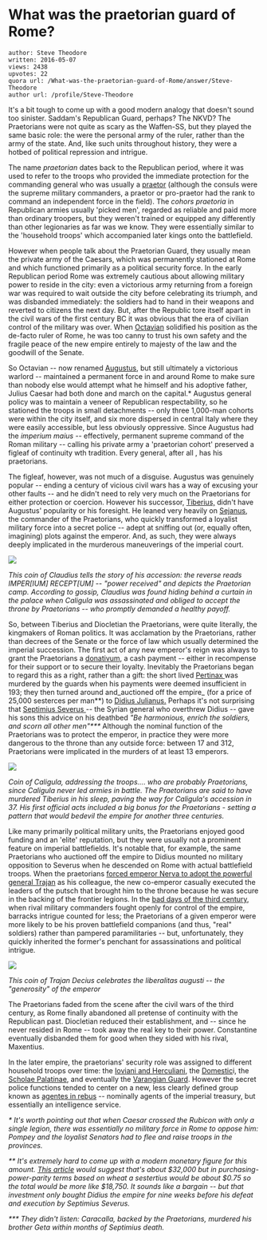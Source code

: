 # What was the praetorian guard of Rome?

	author: Steve Theodore
	written: 2016-05-07
	views: 2438
	upvotes: 22
	quora url: /What-was-the-praetorian-guard-of-Rome/answer/Steve-Theodore
	author url: /profile/Steve-Theodore


It's a bit tough to come up with a good modern analogy that doesn't sound too sinister. Saddam's Republican Guard, perhaps? The NKVD? The Praetorians were not quite as scary as the Waffen-SS, but they played the same basic role: the were the personal army of the ruler, rather than the army of the state. And, like such units throughout history, they were a hotbed of political repression and intrigue.

The name _praetorian_  dates back to the Republican period, where it was used to refer to the troops who provided the immediate protection for the commanding general who was usually a [praetor](http://www.livius.org/articles/concept/praetor/) (although the consuls were the supreme military commanders, a praetor or pro-praetor had the rank to command an independent force in the field). The _cohors praetoria_  in Republican armies usually 'picked men', regarded as reliable and paid more than ordinary troopers, but they weren't trained or equipped any differently than other legionaries as far was we know. They were essentially similar to the 'household troops' which accompanied later kings onto the battlefield.

However when people talk about the Praetorian Guard, they usually mean the private army of the Caesars, which was permanently stationed at Rome and which functioned primarily as a political security force. In the early Republican period Rome was extremely cautious about allowing military power to reside in the city: even a victorious army returning from a foreign war was required to wait outside the city before celebrating its triumph, and was disbanded immediately: the soldiers had to hand in their weapons and reverted to citizens the next day. But, after the Republic tore itself apart in the civil wars of the first century BC it was obvious that the era of civilian control of the military was over. When [Octavian](http://www.roman-empire.net/emperors/augustus.html) solidified his position as the de-facto ruler of Rome, he was too canny to trust his own safety and the fragile peace of the new empire entirely to majesty of the law and the goodwill of the Senate.

So Octavian -- now renamed [Augustus](https://en.wikipedia.org/wiki/Augustus), but still ultimately a victorious warlord -- maintained a permanent force in and around Rome to make sure than nobody else would attempt what he himself and his adoptive father, Julius Caesar had both done and march on the capital.* Augustus general policy was to maintain a veneer of Republican respectability, so he stationed the troops in small detachments -- only three 1,000-man cohorts were within the city itself, and six more dispersed in central Italy where they were easily accessible, but less obviously oppressive. Since Augustus had the _imperium maius_  -- effectively, permanent supreme command of the Roman military -- calling his private army a 'praetorian cohort' preserved a figleaf of continuity wth tradition. Every general, after all , has his praetorians.

The figleaf, however, was not much of a disguise. Augustus was genuinely popular -- ending a century of vicious civil wars has a way of excusing your other faults -- and he didn't need to rely very much on the Praetorians for either protection or coercion. However his successor, [Tiberius,](https://en.wikipedia.org/wiki/Tiberius) didn't have Augustus' popularity or his foresight. He leaned very heavily on [Sejanus,](https://en.wikipedia.org/wiki/Sejanus) the commander of the Praetorians, who quickly transformed a loyalist military force into a secret police -- adept at sniffing out (or, equally often, imagining) plots against the emperor. And, as such, they were always deeply implicated in the murderous maneuverings of the imperial court. 

![](https://qph.fs.quoracdn.net/main-qimg-2892ffdfb1ea7040810e89a22dd60835-c)

_This coin of Claudius tells the story of his accession: the reverse reads IMPER[IUM] RECEPT[UM] -- "power received" and depicts the Praetorian camp. According to gossip, Claudius was found hiding behind a curtain in the palace when Caligula was assassinated and obliged to accept the throne by Praetorians -- who promptly demanded a healthy payoff._ 

So, between Tiberius and Diocletian the Praetorians, were quite literally, the kingmakers of Roman politics. It was acclamation by the Praetorians, rather than decrees of the Senate or the force of law which usually determined the imperial succession. The first act of any new emperor's reign was always to grant the Praetorians a [donativum,](https://en.wikipedia.org/wiki/Donativum) a cash payment -- either in recompense for their support or to secure their loyalty. Inevitably the Praetorians began to regard this as a right, rather than a gift: the short lived [Pertinax ](https://en.wikipedia.org/wiki/Pertinax)was murdered by the guards when his payments were deemed insufficient in 193; they then turned around and_auctioned off the empire_ (for a price of 25,000 sesterces per man**) to [Didius Julianus.](https://en.wikipedia.org/wiki/Didius_Julianus) Perhaps it's not surprising that [Septimius Severus ](https://en.wikipedia.org/wiki/Septimius_Severus)-- the Syrian general who overthrew Didius -- gave his sons this advice on his deathbed _"Be harmonious, enrich the soldiers, and scorn all other men"***_ Although the nominal function of the Praetorians was to protect the emperor, in practice they were more dangerous to the throne than any outside force: between 17 and 312, Praetorians were implicated in the murders of at least 13 emperors.

![](https://qph.fs.quoracdn.net/main-qimg-5acc11ad586fd32a2427b751a3442d41-c)

_Coin of Caligula, addressing the troops.... who are probably Praetorians, since Caligula never led armies in battle. The Praetorians are said to have murdered Tiberius in his sleep, paving the way for Caligula's accession in 37. His first official acts included a big bonus for the Praetorians - setting a pattern that would bedevil the empire for another three centuries._ 

Like many primarily political military units, the Praetorians enjoyed good funding and an 'elite' reputation, but they were usually not a prominent feature on imperial battlefields. It's notable that, for example, the same Praetorians who auctioned off the empire to Didius mounted no military opposition to Severus when he descended on Rome with actual battlefield troops. When the praetorians [forced emperor Nerva to adopt the powerful general Trajan](https://en.wikipedia.org/wiki/Casperius_Aelianus) as his colleague, the new co-emperor casually executed the leaders of the putsch that brought him to the throne because he was secure in the backing of the frontier legions. In the [bad days of the third century](https://en.wikipedia.org/wiki/Crisis_of_the_Third_Century), when rival military commanders fought openly for control of the empire, barracks intrigue counted for less; the Praetorians of a given emperor were more likely to be his proven battlefield companions (and thus, "real" soldiers) rather than pampered paramilitaries -- but, unfortunately, they quickly inherited the former's penchant for assassinations and political intrigue. 

![](https://qph.fs.quoracdn.net/main-qimg-77e4566cc36964dc17c90328d5694123-c)

_This coin of Trajan Decius celebrates the liberalitas augusti -- the "generosity" of the emperor_  

The Praetorians faded from the scene after the civil wars of the third century, as Rome finally abandoned all pretense of continuity with the Republican past. Diocletian reduced their establishment, and -- since he never resided in Rome -- took away the real key to their power. Constantine eventually disbanded them for good when they sided with his rival, Maxentius. 

In the later empire, the praetorians' security role was assigned to different household troops over time: the [Ioviani and Herculiani](https://en.wikipedia.org/wiki/Jovians_and_Herculians), the [Domestic](https://en.wikipedia.org/wiki/Domesticus_(Roman_Empire))i, the [Scholae Palatinae](https://en.wikipedia.org/wiki/Scholae_Palatinae), and eventually the [Varangian Guard](https://en.wikipedia.org/wiki/Varangian_Guard). However the secret police functions tended to center on a new, less clearly defined group known as [agentes in rebus](https://en.wikipedia.org/wiki/Agentes_in_rebus) -- nominally agents of the imperial treasury, but essentially an intelligence service.



_* It's worth pointing out that when Caesar crossed the Rubicon with only a single legion, there was essentially no military force in Rome to oppose him: Pompey and the loyalist Senators had to flee and raise troops in the provinces._ 

_** It's extremely hard to come up with a modern monetary figure for this amount._ _[This article](http://thecampvs.com/2006/03/21/the-relative-value-of-ancient-coinage/)_ _would suggest that's about $32,000 but in purchasing-power-parity terms based on wheat a sestertius would be about $0.75 so the total would be more like $18,750. It sounds like a bargain -- but that investment only bought Didius the empire for nine weeks before his defeat and execution by Septimius Severus._ 

_*** They didn't listen: Caracalla, backed by the Praetorians, murdered his brother Geta within months of Septimius death._ 

